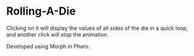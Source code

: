 # Rolling-A-Die
 Clicking on it will display the values of all sides of the die in a quick loop, and another click will stop the animation. 
 
 Developed using Morph in Pharo.
